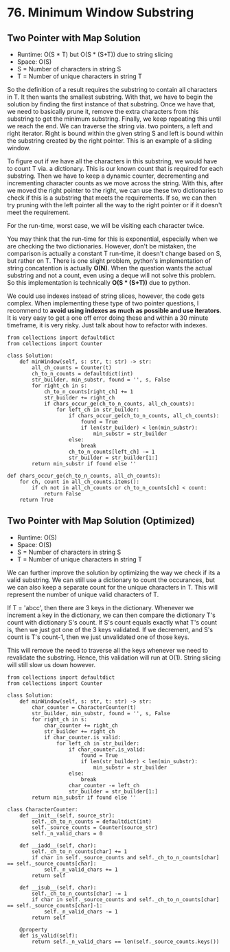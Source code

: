 # 76. Minimum Window Substring

## Two Pointer with Map Solution
- Runtime: O(S * T) but O(S * (S+T)) due to string slicing
- Space: O(S)
- S = Number of characters in string S
- T = Number of unique characters in string T

So the definition of a result requires the substring to contain all characters in T. It then wants the smallest substring.
With that, we have to begin the solution by finding the first instance of that substring.
Once we have that, we need to basically prune it, remove the extra characters from this substring to get the minimum substring.
Finally, we keep repeating this until we reach the end.
We can traverse the string via. two pointers, a left and right iterator.
Right is bound within the given string S and left is bound within the substring created by the right pointer.
This is an example of a sliding window.

To figure out if we have all the characters in this substring, we would have to count T via. a dictionary.
This is our known count that is required for each substring.
Then we have to keep a dynamic counter, decrementing and incrementing character counts as we move across the string.
With this, after we moved the right pointer to the right, we can use these two dictionaries to check if this is a substring that meets the requirements.
If so, we can then try pruning with the left pointer all the way to the right pointer or if it doesn't meet the requirement.

For the run-time, worst case, we will be visiting each character twice.

You may think that the run-time for this is exponential, especially when we are checking the two dictionaries.
However, don't be mistaken, the comparison is actually a constant T run-time, it doesn't change based on S, but rather on T.
There is one slight problem, python's implementation of string concatention is actually **O(N)**.
When the question wants the actual substring and not a count, even using a deque will not solve this problem.
So this implementation is technically **O(S * (S+T))** due to python.

We could use indexes instead of string slices, however, the code gets complex. 
When implementing these type of two pointer questions, I recommend to **avoid using indexes as much as possible and use iterators**.
It is very easy to get a one off error doing these and within a 30 minute timeframe, it is very risky.
Just talk about how to refactor with indexes.

```
from collections import defaultdict
from collections import Counter

class Solution:
    def minWindow(self, s: str, t: str) -> str:
        all_ch_counts = Counter(t)
        ch_to_n_counts = defaultdict(int)
        str_builder, min_substr, found = '', s, False
        for right_ch in s:
            ch_to_n_counts[right_ch] += 1
            str_builder += right_ch
            if chars_occur_ge(ch_to_n_counts, all_ch_counts):
                for left_ch in str_builder:
                    if chars_occur_ge(ch_to_n_counts, all_ch_counts):
                        found = True
                        if len(str_builder) < len(min_substr):
                            min_substr = str_builder
                    else:
                        break
                    ch_to_n_counts[left_ch] -= 1
                    str_builder = str_builder[1:]
        return min_substr if found else ''
        
def chars_occur_ge(ch_to_n_counts, all_ch_counts):
    for ch, count in all_ch_counts.items():
        if ch not in all_ch_counts or ch_to_n_counts[ch] < count:
            return False
    return True
```

## Two Pointer with Map Solution (Optimized)
- Runtime: O(S)
- Space: O(S)
- S = Number of characters in string S
- T = Number of unique characters in string T

We can further improve the solution by optimizing the way we check if its a valid substring.
We can still use a dictionary to count the occurances, but we can also keep a separate count for the unique characters in T.
This will represent the number of unique valid characters of T.

If T = 'abcc', then there are 3 keys in the dictionary.
Whenever we increment a key in the dictionary, we can then compare the dictionary T's count with dictionary S's count. 
If S's count equals exactly what T's count is, then we just got one of the 3 keys validated. 
If we decrement, and S's count is T's count-1, then we just unvalidated one of those keys.

This will remove the need to traverse all the keys whenever we need to revalidate the substring.
Hence, this validation will run at O(1). String slicing will still slow us down however.

```
from collections import defaultdict
from collections import Counter

class Solution:
    def minWindow(self, s: str, t: str) -> str:
        char_counter = CharacterCounter(t)
        str_builder, min_substr, found = '', s, False
        for right_ch in s:
            char_counter += right_ch
            str_builder += right_ch
            if char_counter.is_valid:
                for left_ch in str_builder:
                    if char_counter.is_valid:
                        found = True
                        if len(str_builder) < len(min_substr):
                            min_substr = str_builder
                    else:
                        break
                    char_counter -= left_ch
                    str_builder = str_builder[1:]
        return min_substr if found else ''
        
class CharacterCounter:
    def __init__(self, source_str):
        self._ch_to_n_counts = defaultdict(int)
        self._source_counts = Counter(source_str)
        self._n_valid_chars = 0

    def __iadd__(self, char):
        self._ch_to_n_counts[char] += 1
        if char in self._source_counts and self._ch_to_n_counts[char] == self._source_counts[char]:
            self._n_valid_chars += 1
        return self
        
    def __isub__(self, char):
        self._ch_to_n_counts[char] -= 1
        if char in self._source_counts and self._ch_to_n_counts[char] == self._source_counts[char]-1:
            self._n_valid_chars -= 1
        return self
    
    @property
    def is_valid(self):
        return self._n_valid_chars == len(self._source_counts.keys())
```

